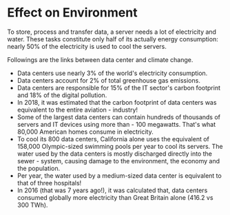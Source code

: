 # Effect on Environment 

To store, process and transfer data, a server needs a lot of electricity and water. These tasks constitute only half of its actually energy consumption: nearly 50% of the electricity is used to cool the servers.

Followings are the links between data center and climate change.

- Data centers use nearly 3% of the world's electricity consumption.
- Data centers account for 2% of total greenhouse gas emissions.
- Data centers are responsible for 15% of the IT sector's carbon footprint and 18% of the digital pollution.
- In 2018, it was estimated that the carbon footprint of data centers was equivalent to the entire aviation - industry! 
- Some of the largest data centers can contain hundreds of thousands of servers and IT devices using more than - 100 megawatts. That's what 80,000 American homes consume in electricity.
- To cool its 800 data centers, California alone uses the equivalent of 158,000 Olympic-sized swimming pools per year to cool its servers. The water used by the data centers is mostly discharged directly into the sewer - system, causing damage to the environment, the economy and the population.
- Per year, the water used by a medium-sized data center is equivalent to that of three hospitals!
- In 2016 (that was 7 years ago!), it was calculated that, data centers consumed globally more electricity than Great Britain alone (416.2 vs 300 TWh).